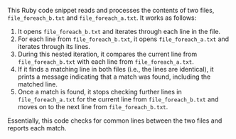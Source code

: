 This Ruby code snippet reads and processes the contents of two files, `file_foreach_b.txt` and `file_foreach_a.txt`. It works as follows:

1. It opens `file_foreach_b.txt` and iterates through each line in the file.
2. For each line from `file_foreach_b.txt`, it opens `file_foreach_a.txt` and iterates through its lines.
3. During this nested iteration, it compares the current line from `file_foreach_b.txt` with each line from `file_foreach_a.txt`.
4. If it finds a matching line in both files (i.e., the lines are identical), it prints a message indicating that a match was found, including the matched line.
5. Once a match is found, it stops checking further lines in `file_foreach_a.txt` for the current line from `file_foreach_b.txt` and moves on to the next line from `file_foreach_b.txt`.

Essentially, this code checks for common lines between the two files and reports each match.

